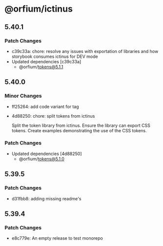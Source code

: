 # @orfium/ictinus

## 5.40.1

### Patch Changes

- c39c33a: chore: resolve any issues with exportation of libraries and how storybook consumes ictinus for DEV mode
- Updated dependencies [c39c33a]
  - @orfium/tokens@5.1.1

## 5.40.0

### Minor Changes

- ff25264: add code variant for tag
- 4d88250: chore: split tokens from ictinus

  Split the token library from ictinus.
  Ensure the library can export CSS tokens.
  Create examples demonstrating the use of the CSS tokens.

### Patch Changes

- Updated dependencies [4d88250]
  - @orfium/tokens@5.1.0

## 5.39.5

### Patch Changes

- d31fbb8: adding missing readme's

## 5.39.4

### Patch Changes

- e8c779e: An empty release to test monorepo
